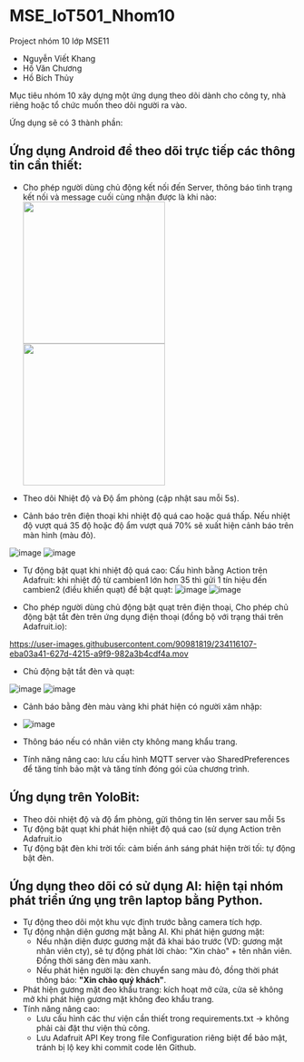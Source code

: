 # MSE_IoT501_Nhom10
Project nhóm 10 lớp MSE11
- Nguyễn Viết Khang
- Hồ Văn Chương
- Hồ Bích Thủy

Mục tiêu nhóm 10 xây dựng một ứng dụng theo dõi dành cho công ty, nhà riêng hoặc tổ chức muốn theo dõi người ra vào.

Ứng dụng sẽ có 3 thành phần:

## Ứng dụng Android để theo dõi trực tiếp các thông tin cần thiết:
- Cho phép người dùng chủ động kết nối đến Server, thông báo tình trạng kết nối và message cuối cùng nhận được là khi nào:
  <img src="https://user-images.githubusercontent.com/90981819/234106382-d7c22fe9-7b4b-49c7-8681-557428c43b29.png" width="250"/>
  <img src="https://user-images.githubusercontent.com/90981819/234107012-f97acfbd-d0dc-4f0c-a537-812942976010.png" width="250"/>

- Theo dõi Nhiệt độ và Độ ẩm phòng (cập nhật sau mỗi 5s). 
- Cảnh báo trên điện thoại khi nhiệt độ quá cao hoặc quá thấp. Nếu nhiệt độ vượt quá 35 độ hoặc độ ẩm vượt quá 70% sẽ xuất hiện cảnh báo trên màn hình (màu đỏ).

![image](https://user-images.githubusercontent.com/90981819/234107727-1bf569d7-58cf-45d6-998e-b431da5ee24b.png)
![image](https://user-images.githubusercontent.com/90981819/234107856-a7a8fbfa-5258-495b-a241-6af029936769.png)

- Tự động bật quạt khi nhiệt độ quá cao: Cấu hình bằng Action trên Adafruit: khi nhiệt độ từ cambien1 lớn hơn 35 thì gửi 1 tín hiệu đến cambien2 (điều khiển quạt) để bật quạt:
![image](https://user-images.githubusercontent.com/90981819/234108658-58f4d251-59b1-4857-91e0-54df45b93dd7.png)
![image](https://user-images.githubusercontent.com/90981819/234108796-d449810f-670e-4a0b-9636-3f6c3817be1a.png)

- Cho phép người dùng chủ động bật quạt trên điện thoại, Cho phép chủ động bật tắt đèn trên ứng dụng điện thoại (đồng bộ với trạng thái trên Adafruit.io):

https://user-images.githubusercontent.com/90981819/234116107-eba03a41-627d-4215-a9f9-982a3b4cdf4a.mov

- Chủ động bật tắt đèn và quạt:

![image](https://user-images.githubusercontent.com/90981819/234117483-d67da3d7-8403-420f-ac21-3f6163d68ad9.png)
![image](https://user-images.githubusercontent.com/90981819/234117502-11dc0411-a351-415e-9fc6-2d796263d975.png)


- Cảnh báo bằng đèn màu vàng khi phát hiện có người xâm nhập:
- ![image](https://user-images.githubusercontent.com/90981819/234120086-f8fec166-b6b8-4fee-9d25-1e546f79f603.png)

- Thông báo nếu có nhân viên cty không mang khẩu trang.
- Tính năng nâng cao: lưu cấu hình MQTT server vào SharedPreferences để tăng tính bảo mật và tăng tính đóng gói của chương trình.

## Ứng dụng trên YoloBit:
- Theo dõi nhiệt độ và độ ẩm phòng, gửi thông tin lên server sau mỗi 5s
- Tự động bật quạt khi phát hiện nhiệt độ quá cao (sử dụng Action trên Adafruit.io
- Tự động bật đèn khi trời tối: cảm biến ánh sáng phát hiện trời tối: tự động bật đèn.

## Ứng dụng theo dõi có sử dụng AI: hiện tại nhóm phát triển ứng ụng trên laptop bằng Python.
- Tự động theo dõi một khu vực định trước bằng camera tích hợp.
- Tự động nhận diện gương mặt bằng AI. Khi phát hiện gương mặt:
    - Nếu nhận diện được gương mặt đã khai báo trước (VD: gương mặt nhân viên cty), sẽ tự động phát lời chào: "Xin chào" + tên nhân viên. Đồng thời sáng đèn màu xanh.
    - Nếu phát hiện người lạ: đèn chuyển sang màu đỏ, đồng thời phát thông báo: **"Xin chào quý khách"**.
- Phát hiện gương mặt đeo khẩu trang: kích hoạt mở cửa, cửa sẽ không mở khi phát hiện gương mặt không đeo khẩu trang.
- Tính năng nâng cao:
    - Lưu cấu hình các thư viện cần thiết trong requirements.txt -> không phải cài đặt thư viện thủ công.
    - Lưu Adafruit API Key trong file Configuration riêng biệt để bảo mật, tránh bị lộ key khi commit code lên Github.
